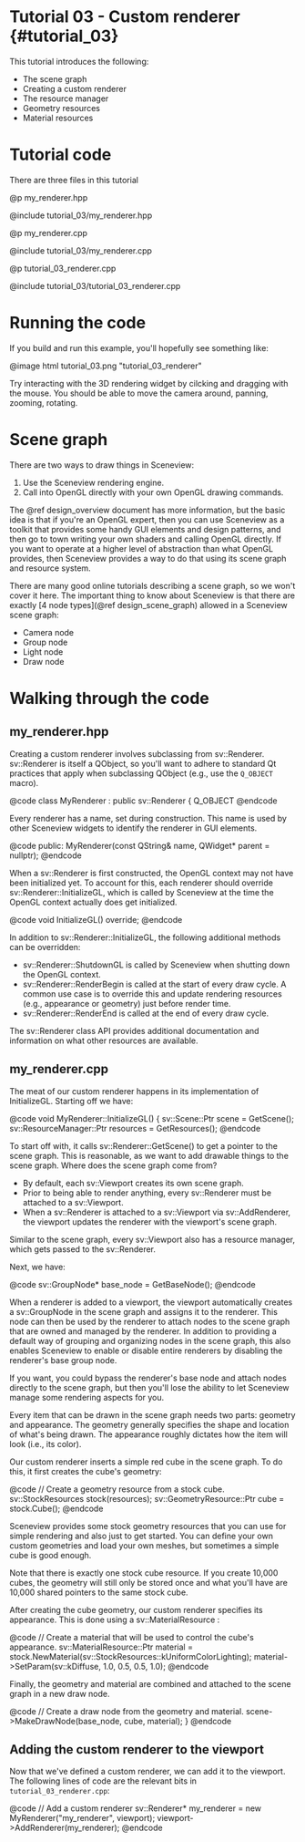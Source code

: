 Tutorial 03 - Custom renderer {#tutorial_03}
===========

This tutorial introduces the following:
- The scene graph
- Creating a custom renderer
- The resource manager
- Geometry resources
- Material resources

# Tutorial code

There are three files in this tutorial

@p my_renderer.hpp

@include tutorial_03/my_renderer.hpp

@p my_renderer.cpp

@include tutorial_03/my_renderer.cpp

@p tutorial_03_renderer.cpp

@include tutorial_03/tutorial_03_renderer.cpp

# Running the code

If you build and run this example, you'll hopefully see something like:

@image html tutorial_03.png "tutorial_03_renderer"

Try interacting with the 3D rendering widget by cilcking and dragging with the
mouse. You should be able to move the camera around, panning, zooming,
rotating.

# Scene graph

There are two ways to draw things in Sceneview:
1. Use the Sceneview rendering engine.
2. Call into OpenGL directly with your own OpenGL drawing commands.

The @ref design_overview document has more information, but the basic idea is
that if you're an OpenGL expert, then you can use Sceneview as a toolkit that
provides some handy GUI elements and design patterns, and then go to town
writing your own shaders and calling OpenGL directly. If you want to operate at
a higher level of abstraction than what OpenGL provides, then Sceneview
provides a way to do that using its scene graph and resource system.

There are many good online tutorials describing a scene graph, so we won't
cover it here. The important thing to know about Sceneview is that there are
exactly [4 node types](@ref design_scene_graph) allowed in a Sceneview scene graph:
- Camera node
- Group node
- Light node
- Draw node

# Walking through the code

## my_renderer.hpp

Creating a custom renderer involves subclassing from sv::Renderer. sv::Renderer
is itself a QObject, so you'll want to adhere to standard Qt practices that
apply when subclassing QObject (e.g., use the `Q_OBJECT` macro).

@code
class MyRenderer : public sv::Renderer {
  Q_OBJECT
@endcode

Every renderer has a name, set during construction. This name is used by other
Sceneview widgets to identify the renderer in GUI elements.

@code
  public:
    MyRenderer(const QString& name, QWidget* parent = nullptr);
@endcode

When a sv::Renderer is first constructed, the OpenGL context may not have been
initialized yet. To account for this, each renderer should override
sv::Renderer::InitializeGL, which is called by Sceneview at the time the OpenGL
context actually does get initialized.

@code
    void InitializeGL() override;
@endcode

In addition to sv::Renderer::InitializeGL, the following additional methods can
be overridden:
- sv::Renderer::ShutdownGL is called by Sceneview when shutting down the OpenGL
  context.
- sv::Renderer::RenderBegin is called at the start of every draw cycle. A
  common use case is to override this and update rendering resources (e.g.,
  appearance or geometry) just before render time.
- sv::Renderer::RenderEnd is called at the end of every draw cycle.

The sv::Renderer class API provides additional documentation and information on
what other resources are available.

## my_renderer.cpp

The meat of our custom renderer happens in its implementation of InitializeGL.
Starting off we have:

@code
void MyRenderer::InitializeGL() {
  sv::Scene::Ptr scene = GetScene();
  sv::ResourceManager::Ptr resources = GetResources();
@endcode

To start off with, it calls sv::Renderer::GetScene() to get a pointer to the
scene graph. This is reasonable, as we want to add drawable things to the scene
graph. Where does the scene graph come from?
- By default, each sv::Viewport creates its own scene graph.
- Prior to being able to render anything, every sv::Renderer must be
  attached to a sv::Viewport.
- When a sv::Renderer is attached to a sv::Viewport via sv::AddRenderer, the
  viewport updates the renderer with the viewport's scene graph.

Similar to the scene graph, every sv::Viewport also has a resource manager,
which gets passed to the sv::Renderer.

Next, we have:

@code
  sv::GroupNode* base_node = GetBaseNode();
@endcode

When a renderer is added to a viewport, the viewport automatically creates a
sv::GroupNode in the scene graph and assigns it to the renderer. This node can
then be used by the renderer to attach nodes to the scene graph that are owned
and managed by the renderer. In addition to providing a default way of grouping
and organizing nodes in the scene graph, this also enables Sceneview to enable
or disable entire renderers by disabling the renderer's base group node.

If you want, you could bypass the renderer's base node and attach nodes
directly to the scene graph, but then you'll lose the ability to let Sceneview
manage some rendering aspects for you.

Every item that can be drawn in the scene graph needs two parts: geometry and
appearance. The geometry generally specifies the shape and location of what's
being drawn. The appearance roughly dictates how the item will look (i.e., its
color).

Our custom renderer inserts a simple red cube in the scene graph. To do this,
it first creates the cube's geometry:

@code
  // Create a geometry resource from a stock cube.
  sv::StockResources stock(resources);
  sv::GeometryResource::Ptr cube = stock.Cube();
@endcode

Sceneview provides some stock geometry resources that you can use for simple
rendering and also just to get started. You can define your own custom
geometries and load your own meshes, but sometimes a simple cube is good
enough.

Note that there is exactly one stock cube resource. If you create 10,000 cubes,
the geometry will still only be stored once and what you'll have are 10,000
shared pointers to the same stock cube.

After creating the cube geometry, our custom renderer specifies its appearance.
This is done using a sv::MaterialResource :

@code
  // Create a material that will be used to control the cube's appearance.
  sv::MaterialResource::Ptr material =
      stock.NewMaterial(sv::StockResources::kUniformColorLighting);
  material->SetParam(sv::kDiffuse, 1.0, 0.5, 0.5, 1.0);
@endcode

Finally, the geometry and material are combined and attached to the scene graph
in a new draw node.

@code
  // Create a draw node from the geometry and material.
  scene->MakeDrawNode(base_node, cube, material);
}
@endcode

## Adding the custom renderer to the viewport

Now that we've defined a custom renderer, we can add it to the viewport. The
following lines of code are the relevant bits in `tutorial_03_renderer.cpp`:

@code
  // Add a custom renderer
  sv::Renderer* my_renderer = new MyRenderer("my_renderer", viewport);
  viewport->AddRenderer(my_renderer);
@endcode
